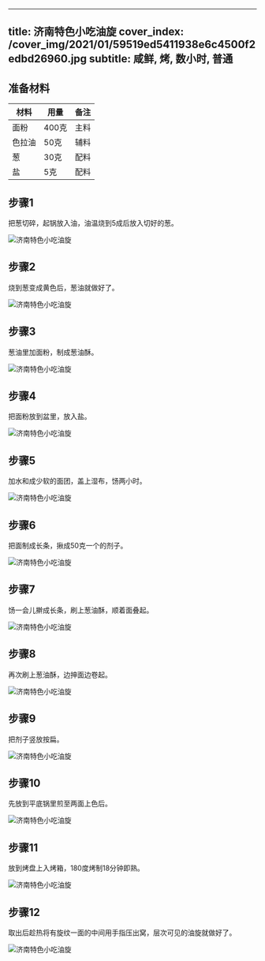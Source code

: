 
---
title: 济南特色小吃油旋
cover_index: /cover_img/2021/01/59519ed5411938e6c4500f2edbd26960.jpg
subtitle: 咸鲜, 烤, 数小时, 普通
---

## 准备材料

| 材料     | 用量 | 备注|
| ------- | ----- | --- |
| 面粉 | 400克| 主料 |
| 色拉油 | 50克| 辅料 |
| 葱 | 30克| 配料 |
| 盐 | 5克| 配料 |

## 步骤1

把葱切碎，起锅放入油，油温烧到5成后放入切好的葱。

![济南特色小吃油旋](https://i8.meishichina.com/attachment/recipe/201010/201010252123384.JPG?x-oss-process=style/p320) 

## 步骤2

烧到葱变成黄色后，葱油就做好了。

![济南特色小吃油旋](https://i8.meishichina.com/attachment/recipe/201010/201010252127183.JPG?x-oss-process=style/p320) 

## 步骤3

葱油里加面粉，制成葱油酥。

![济南特色小吃油旋](https://i8.meishichina.com/attachment/recipe/201010/201010252131164.JPG?x-oss-process=style/p320) 

## 步骤4

把面粉放到盆里，放入盐。

![济南特色小吃油旋](https://i8.meishichina.com/attachment/recipe/201010/201010252136159.JPG?x-oss-process=style/p320) 

## 步骤5

加水和成少软的面团，盖上湿布，饧两小时。

![济南特色小吃油旋](https://i8.meishichina.com/attachment/recipe/201010/201010252139357.JPG?x-oss-process=style/p320) 

## 步骤6

把面制成长条，揪成50克一个的剂子。

![济南特色小吃油旋](https://i8.meishichina.com/attachment/recipe/201010/201010252148266.JPG?x-oss-process=style/p320) 

## 步骤7

饧一会儿擀成长条，刷上葱油酥，顺着面叠起。

![济南特色小吃油旋](https://i8.meishichina.com/attachment/recipe/201010/201010252151401.JPG?x-oss-process=style/p320) 

## 步骤8

再次刷上葱油酥，边抻面边卷起。

![济南特色小吃油旋](https://i8.meishichina.com/attachment/recipe/201010/201010252156568.JPG?x-oss-process=style/p320) 

## 步骤9

把剂子竖放按扁。

![济南特色小吃油旋](https://i8.meishichina.com/attachment/recipe/201010/201010261121281.jpg?x-oss-process=style/p320) 

## 步骤10

先放到平底锅里煎至两面上色后。

![济南特色小吃油旋](https://i8.meishichina.com/attachment/recipe/201010/201010252203218.JPG?x-oss-process=style/p320) 

## 步骤11

放到烤盘上入烤箱，180度烤制18分钟即熟。

![济南特色小吃油旋](https://i8.meishichina.com/attachment/recipe/201010/201010252205194.JPG?x-oss-process=style/p320) 

## 步骤12

取出后趁热将有旋纹一面的中间用手指压出窝，层次可见的油旋就做好了。

![济南特色小吃油旋](https://i8.meishichina.com/attachment/recipe/201010/201010252209093.JPG?x-oss-process=style/p320) 

